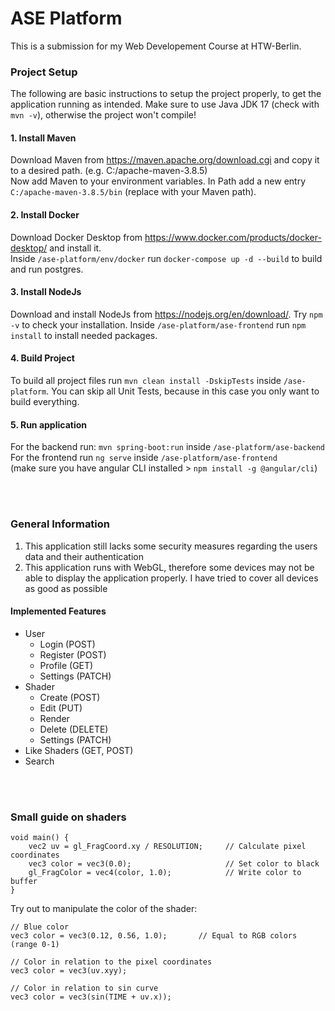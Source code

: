 # ASE Platform

This is a submission for my Web Developement Course at HTW-Berlin.


### Project Setup
The following are basic instructions to setup the project properly, to get the application running as intended.
Make sure to use Java JDK 17 (check with `mvn -v`), otherwise the project won't compile!

#### 1. Install Maven
Download Maven from https://maven.apache.org/download.cgi and copy it to a desired path. (e.g. C:/apache-maven-3.8.5)
<br>
Now add Maven to your environment variables. In Path add a new entry `C:/apache-maven-3.8.5/bin` (replace with your Maven path).

#### 2. Install Docker
Download Docker Desktop from https://www.docker.com/products/docker-desktop/ and install it.<br>
Inside `/ase-platform/env/docker` run `docker-compose up -d --build` to build and run postgres.

#### 3. Install NodeJs
Download and install NodeJs from https://nodejs.org/en/download/. Try `npm -v` to check your installation.
Inside `/ase-platform/ase-frontend` run `npm install` to install needed packages.

#### 4. Build Project
To build all project files run `mvn clean install -DskipTests` inside `/ase-platform`. You can skip all Unit Tests, because in this case you only want to build everything.

#### 5. Run application
For the backend run: `mvn spring-boot:run` inside `/ase-platform/ase-backend`<br>
For the frontend run `ng serve` inside `/ase-platform/ase-frontend`<br>
(make sure you have angular CLI installed > `npm install -g @angular/cli`)


<br><br>

### General Information
1. This application still lacks some security measures regarding the users data and their authentication
2. This application runs with WebGL, therefore some devices may not be able to display the application properly. I have tried to cover all devices as good as possible

#### Implemented Features
* User
  * Login (POST)
  * Register (POST)
  * Profile (GET)
  * Settings (PATCH)
* Shader
  * Create (POST)
  * Edit (PUT)
  * Render
  * Delete (DELETE)
  * Settings (PATCH)
* Like Shaders (GET, POST)
* Search

<br><br>

### Small guide on shaders
```
void main() {
	vec2 uv = gl_FragCoord.xy / RESOLUTION;     // Calculate pixel coordinates
	vec3 color = vec3(0.0);                     // Set color to black
	gl_FragColor = vec4(color, 1.0);            // Write color to buffer
}
```
Try out to manipulate the color of the shader:
```
// Blue color
vec3 color = vec3(0.12, 0.56, 1.0);       // Equal to RGB colors (range 0-1)
```
```
// Color in relation to the pixel coordinates
vec3 color = vec3(uv.xyy);
```
```
// Color in relation to sin curve
vec3 color = vec3(sin(TIME + uv.x));
```

